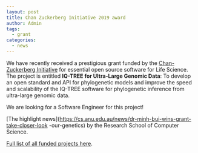```yaml
---
layout: post
title: Chan Zuckerberg Initiative 2019 award
author: Admin
tags:
  - grant
categories: 
  - news
---
```


We have recently received a prestigious grant funded by the
[Chan-Zuckerberg Initiative](https://chanzuckerberg.com/) for essential
open source software for Life Science. The project is entitled **IQ-TREE
for Ultra-Large Genomic Data**: To develop an open standard and API for
phylogenetic models and improve the speed and scalability of the IQ-TREE
software for phylogenetic inference from ultra-large genomic data.

We are looking for a Software Engineer for this project!

[The highlight news](https://cs.anu.edu.au/news/dr-minh-bui-wins-grant-take-closer-look
-our-genetics) by the Research School of Computer Science.

[Full list of all funded projects here](https://chanzuckerberg.com/eoss/proposals/).